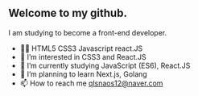 ## Welcome to my github.

I am studying to become 
a front-end developer.

- 👐🏻 HTML5 CSS3 Javascript react.JS
- 👀 I’m interested in CSS3 and React.JS
- 🌱 I’m currently studying JavaScript (ES6), React.JS
- 💞️ I’m planning to learn Next.js, Golang
- 📫 How to reach me
     qlsnaos12@naver.com
 

